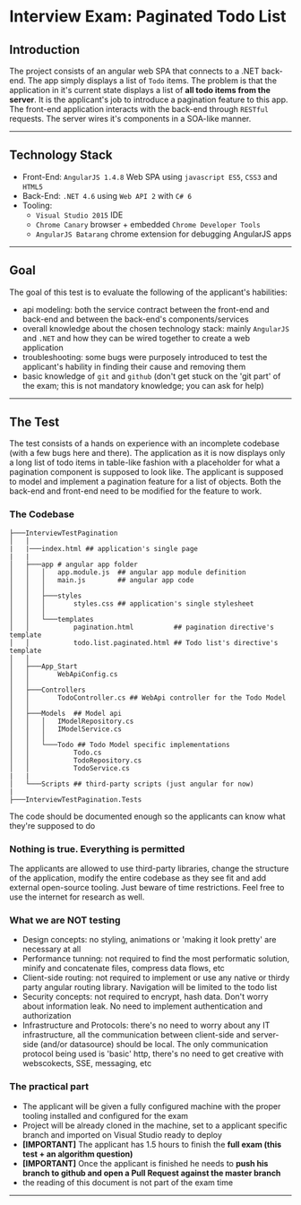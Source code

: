# Interview Exam: Paginated Todo List

## Introduction
The project consists of an angular web SPA that connects to a .NET back-end. 
The app simply displays a list of `Todo` items. The problem is that the application in it's current state displays a list of **all todo items from the server**. It is the applicant's job to introduce a pagination feature to this app.
The front-end application interacts with the back-end through `RESTful` requests. The server wires it's components in a SOA-like manner.

---

## Technology Stack
- Front-End: `AngularJS 1.4.8` Web SPA using `javascript ES5`, `CSS3` and `HTML5`
- Back-End: `.NET 4.6` using `Web API 2` with `C# 6`
- Tooling: 
  - `Visual Studio 2015` IDE
  - `Chrome Canary` browser + embedded `Chrome Developer Tools`
  - `AngularJS Batarang` chrome extension for debugging AngularJS apps 

---

## Goal
The goal of this test is to evaluate the following of the applicant's habilities:
- api modeling: both the service contract between the front-end and back-end and between the back-end's components/services
- overall knowledge about the chosen technology stack: mainly `AngularJS` and `.NET` and how they can be wired together to create a web application
- troubleshooting: some bugs were purposely introduced to test the applicant's hability in finding their cause and removing them
- basic knowledge of `git` and `github` (don't get stuck on the 'git part' of the exam; this is not mandatory knowledge; you can ask for help)

---

## The Test
The test consists of a hands on experience with an incomplete codebase (with a few bugs here and there).
The application as it is now displays only a long list of todo items in table-like fashion with a placeholder for what a pagination component is supposed to look like.
The applicant is supposed to model and implement a pagination feature for a list of objects. Both the back-end and front-end need to be modified for the feature to work.

### The Codebase
```
├───InterviewTestPagination
│   │
|   |───index.html ## application's single page
|   |
│   ├───app # angular app folder
│   │   │   app.module.js  ## angular app module definition
│   │   │   main.js        ## angular app code
│   │   │
│   │   ├───styles
│   │   │       styles.css ## application's single stylesheet
│   │   │
│   │   └───templates
│   │           pagination.html          ## pagination directive's template
│   │           todo.list.paginated.html ## Todo list's directive's template
│   │
│   ├───App_Start
│   │       WebApiConfig.cs
│   │
│   ├───Controllers
│   │       TodoController.cs ## WebApi controller for the Todo Model
│   │
│   ├───Models  ## Model api
│   │   │   IModelRepository.cs 
│   │   │   IModelService.cs
│   │   │
│   │   └───Todo ## Todo Model specific implementations
│   │           Todo.cs
│   │           TodoRepository.cs
│   │           TodoService.cs
|   |
│   └───Scripts ## third-party scripts (just angular for now)
|
├───InterviewTestPagination.Tests
```
The code should be documented enough so the applicants can know what they're supposed to do

### Nothing is true. Everything is permitted
The applicants are allowed to use third-party libraries, change the structure of the application, modify the entire codebase as they see fit and add external open-source tooling. Just beware of time restrictions. Feel free to use the internet for research as well.

### What we are NOT testing
- Design concepts: no styling, animations or 'making it look pretty' are necessary at all
- Performance tunning: not required to find the most performatic solution, minify and concatenate files, compress data flows, etc
- Client-side routing: not required to implement or use any native or thirdy party angular routing library. Navigation will be limited to the todo list
- Security concepts: not required to encrypt, hash data. Don't worry about information leak. No need to implement authentication and authorization
- Infrastructure and Protocols: there's no need to worry about any IT infrastructure, all the communication between client-side and server-side (and/or datasource) should be local. The only communication protocol being used is 'basic' http, there's no need to get creative with webscokects, SSE, messaging, etc

### The practical part
- The applicant will be given a fully configured machine with the proper tooling installed and configured for the exam
- Project will be already cloned in the machine, set to a applicant specific branch and imported on Visual Studio ready to deploy
- **[IMPORTANT]** The applicant has 1.5 hours to finish the **full exam (this test + an algorithm question)**
- **[IMPORTANT]** Once the applicant is finished he needs to **push his branch to github and open a Pull Request against the master branch**
- the reading of this document is not part of the exam time

---
